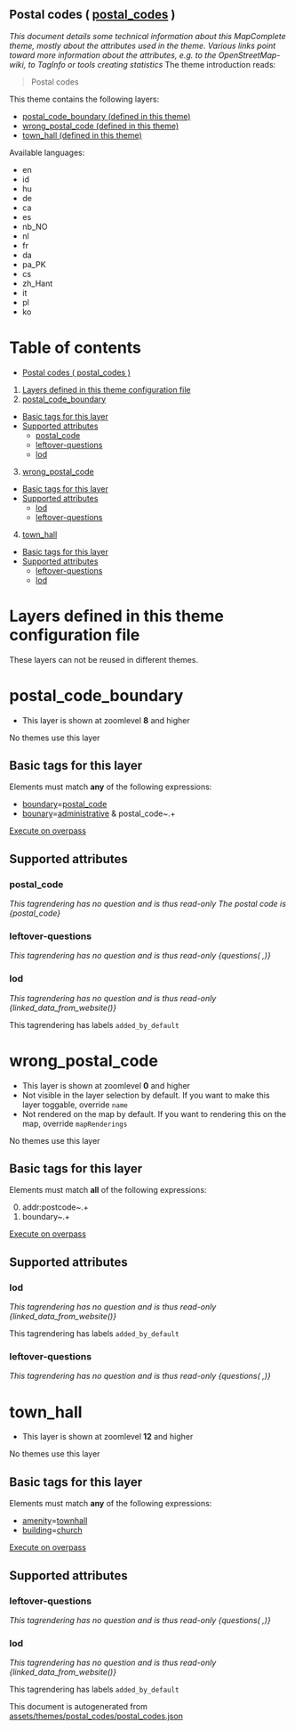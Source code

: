 [//]: # (WARNING: this file is automatically generated. Please find the sources at the bottom and edit those sources)

## Postal codes ( [postal_codes](https://mapcomplete.org/postal_codes) )
_This document details some technical information about this MapComplete theme, mostly about the attributes used in the theme. Various links point toward more information about the attributes, e.g. to the OpenStreetMap-wiki, to TagInfo or tools creating statistics_
The theme introduction reads:

> Postal codes

This theme contains the following layers:

 - [postal_code_boundary (defined in this theme)](#postal_code_boundary)
 - [wrong_postal_code (defined in this theme)](#wrong_postal_code)
 - [town_hall (defined in this theme)](#town_hall)

Available languages:

 - en
 - id
 - hu
 - de
 - ca
 - es
 - nb_NO
 - nl
 - fr
 - da
 - pa_PK
 - cs
 - zh_Hant
 - it
 - pl
 - ko

# Table of contents

  - [Postal codes ( postal_codes )](#postal-codes-(-postal_codes-))
1. [Layers defined in this theme configuration file](#layers-defined-in-this-theme-configuration-file)
2. [postal_code_boundary](#postal_code_boundary)
  - [Basic tags for this layer](#basic-tags-for-this-layer)
  - [Supported attributes](#supported-attributes)
    + [postal_code](#postal_code)
    + [leftover-questions](#leftover-questions)
    + [lod](#lod)
3. [wrong_postal_code](#wrong_postal_code)
  - [Basic tags for this layer](#basic-tags-for-this-layer)
  - [Supported attributes](#supported-attributes)
    + [lod](#lod)
    + [leftover-questions](#leftover-questions)
4. [town_hall](#town_hall)
  - [Basic tags for this layer](#basic-tags-for-this-layer)
  - [Supported attributes](#supported-attributes)
    + [leftover-questions](#leftover-questions)
    + [lod](#lod)

# Layers defined in this theme configuration file
These layers can not be reused in different themes.
# postal_code_boundary

 - This layer is shown at zoomlevel **8** and higher

No themes use this layer

## Basic tags for this layer

Elements must match **any** of the following expressions:

 - <a href='https://wiki.openstreetmap.org/wiki/Key:boundary' target='_blank'>boundary</a>=<a href='https://wiki.openstreetmap.org/wiki/Tag:boundary%3Dpostal_code' target='_blank'>postal_code</a>
 - <a href='https://wiki.openstreetmap.org/wiki/Key:bounary' target='_blank'>bounary</a>=<a href='https://wiki.openstreetmap.org/wiki/Tag:bounary%3Dadministrative' target='_blank'>administrative</a> & postal_code~.+

[Execute on overpass](http://overpass-turbo.eu/?Q=%5Bout%3Ajson%5D%5Btimeout%3A90%5D%3B%28%20%20%20%20nwr%5B%22boundary%22%3D%22postal_code%22%5D%28%7B%7Bbbox%7D%7D%29%3B%0A%20%20%20%20nwr%5B%22bounary%22%3D%22administrative%22%5D%5B%22postal_code%22%5D%28%7B%7Bbbox%7D%7D%29%3B%0A%29%3Bout%20body%3B%3E%3Bout%20skel%20qt%3B)

## Supported attributes

### postal_code

_This tagrendering has no question and is thus read-only_
*The postal code is {postal_code}*

### leftover-questions

_This tagrendering has no question and is thus read-only_
*{questions( ,)}*

### lod

_This tagrendering has no question and is thus read-only_
*{linked_data_from_website()}*

This tagrendering has labels 
`added_by_default`
# wrong_postal_code

 - This layer is shown at zoomlevel **0** and higher
 - Not visible in the layer selection by default. If you want to make this layer toggable, override `name`
 - Not rendered on the map by default. If you want to rendering this on the map, override `mapRenderings`

No themes use this layer

## Basic tags for this layer

Elements must match **all** of the following expressions:

0. addr:postcode~.+
1. boundary~.+

[Execute on overpass](http://overpass-turbo.eu/?Q=%5Bout%3Ajson%5D%5Btimeout%3A90%5D%3B%28%20%20%20%20nwr%5B%22addr%3Apostcode%22%5D%5B%22boundary%22%5D%28%7B%7Bbbox%7D%7D%29%3B%0A%29%3Bout%20body%3B%3E%3Bout%20skel%20qt%3B)

## Supported attributes

### lod

_This tagrendering has no question and is thus read-only_
*{linked_data_from_website()}*

This tagrendering has labels 
`added_by_default`

### leftover-questions

_This tagrendering has no question and is thus read-only_
*{questions( ,)}*

# town_hall

 - This layer is shown at zoomlevel **12** and higher

No themes use this layer

## Basic tags for this layer

Elements must match **any** of the following expressions:

 - <a href='https://wiki.openstreetmap.org/wiki/Key:amenity' target='_blank'>amenity</a>=<a href='https://wiki.openstreetmap.org/wiki/Tag:amenity%3Dtownhall' target='_blank'>townhall</a>
 - <a href='https://wiki.openstreetmap.org/wiki/Key:building' target='_blank'>building</a>=<a href='https://wiki.openstreetmap.org/wiki/Tag:building%3Dchurch' target='_blank'>church</a>

[Execute on overpass](http://overpass-turbo.eu/?Q=%5Bout%3Ajson%5D%5Btimeout%3A90%5D%3B%28%20%20%20%20nwr%5B%22amenity%22%3D%22townhall%22%5D%28%7B%7Bbbox%7D%7D%29%3B%0A%20%20%20%20nwr%5B%22building%22%3D%22church%22%5D%28%7B%7Bbbox%7D%7D%29%3B%0A%29%3Bout%20body%3B%3E%3Bout%20skel%20qt%3B)

## Supported attributes

### leftover-questions

_This tagrendering has no question and is thus read-only_
*{questions( ,)}*

### lod

_This tagrendering has no question and is thus read-only_
*{linked_data_from_website()}*

This tagrendering has labels 
`added_by_default`


This document is autogenerated from [assets/themes/postal_codes/postal_codes.json](https://github.com/pietervdvn/MapComplete/blob/develop/assets/themes/postal_codes/postal_codes.json)
